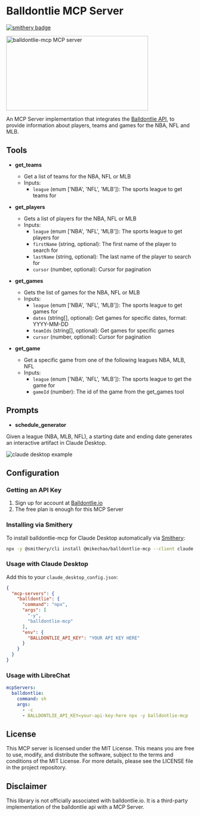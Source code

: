 # Balldontlie MCP Server

[![smithery badge](https://smithery.ai/badge/@mikechao/balldontlie-mcp)](https://smithery.ai/server/@mikechao/balldontlie-mcp)

<a href="https://glama.ai/mcp/servers/@mikechao/balldontlie-mcp">
  <img width="380" height="200" src="https://glama.ai/mcp/servers/@mikechao/balldontlie-mcp/badge" alt="balldontlie-mcp MCP server" />
</a>

An MCP Server implementation that integrates the [Balldontlie API](https://www.balldontlie.io/), to provide information about players, teams and games for the NBA, NFL and MLB.

## Tools

- **get_teams**

  - Get a list of teams for the NBA, NFL or MLB
  - Inputs:
    - `league` (enum ['NBA', 'NFL', 'MLB']): The sports league to get teams for

- **get_players**

  - Gets a list of players for the NBA, NFL or MLB
  - Inputs:
    - `league` (enum ['NBA', 'NFL', 'MLB']): The sports league to get players for
    - `firstName` (string, optional): The first name of the player to search for
    - `lastName` (string, optional): The last name of the player to search for
    - `cursor` (number, optional): Cursor for pagination

- **get_games**

  - Gets the list of games for the NBA, NFL or MLB
  - Inputs:
    - `league` (enum ['NBA', 'NFL', 'MLB']): The sports league to get games for
    - `dates` (string[], optional): Get games for specific dates, format: YYYY-MM-DD
    - `teamIds` (string[], optional): Get games for specific games
    - `cursor` (number, optional): Cursor for pagination

- **get_game**

  - Get a specific game from one of the following leagues NBA, MLB, NFL
  - Inputs:
    - `league` (enum ['NBA', 'NFL', 'MLB']): The sports league to get the game for
    - `gameId` (number): The id of the game from the get_games tool

## Prompts

- **schedule_generator**

Given a league (NBA, MLB, NFL), a starting date and ending date generates an interactive artifact in Claude Desktop.

![claude desktop example](https://mikechao.github.io/images/schedule_geneartor_prompt.webp)

## Configuration

### Getting an API Key

1. Sign up for account at [Balldontlie.io](https://www.balldontlie.io/)
2. The free plan is enough for this MCP Server

### Installing via Smithery

To install balldontlie-mcp for Claude Desktop automatically via [Smithery](https://smithery.ai/server/@mikechao/balldontlie-mcp):

```bash
npx -y @smithery/cli install @mikechao/balldontlie-mcp --client claude
```

### Usage with Claude Desktop

Add this to your `claude_desktop_config.json`:

```json
{
  "mcp-servers": {
    "balldontlie": {
      "command": "npx",
      "args": [
        "-y",
        "balldontlie-mcp"
      ],
      "env": {
        "BALLDONTLIE_API_KEY": "YOUR API KEY HERE"
      }
    }
  }
}
```

### Usage with LibreChat

```yaml
mcpServers:
  balldontlie:
    command: sh
    args:
      - -c
      - BALLDONTLIE_API_KEY=your-api-key-here npx -y balldontlie-mcp
```

## License

This MCP server is licensed under the MIT License. This means you are free to use, modify, and distribute the software, subject to the terms and conditions of the MIT License. For more details, please see the LICENSE file in the project repository.

## Disclaimer

This library is not officially associated with balldontlie.io. It is a third-party implementation of the balldontlie api with a MCP Server.
